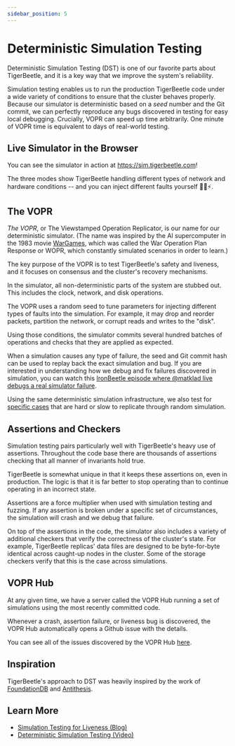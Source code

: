 ```yaml
---
sidebar_position: 5
---
```


# Deterministic Simulation Testing

Deterministic Simulation Testing (DST) is one of our favorite parts about TigerBeetle, and it is a
key way that we improve the system's reliability.

Simulation testing enables us to run the production TigerBeetle code under a wide variety of
conditions to ensure that the cluster behaves properly. Because our simulator is deterministic based
on a _seed_ number and the Git commit, we can perfectly reproduce any bugs discovered in testing for
easy local debugging. Crucially, VOPR can speed up time arbitrarily. One minute of VOPR time is
equivalent to days of real-world testing.

## Live Simulator in the Browser

You can see the simulator in action at <https://sim.tigerbeetle.com>!

The three modes show TigerBeetle handling different types of network and hardware conditions -- and
you can inject different faults yourself 🔨🧊⚡.

## The VOPR

_The VOPR_, or The Viewstamped Operation Replicator, is our name for our deterministic simulator.
(The name was inspired by the AI supercomputer in the 1983 movie
[WarGames](https://www.imdb.com/title/tt0086567/), which was called the War Operation Plan Response
or WOPR, which constantly simulated scenarios in order to learn.)

The key purpose of the VOPR is to test TigerBeetle's safety and liveness, and it focuses on
consensus and the cluster's recovery mechanisms.

In the simulator, all non-deterministic parts of the system are stubbed out. This includes the
clock, network, and disk operations.

The VOPR uses a random seed to tune parameters for injecting different types of faults into the
simulation. For example, it may drop and reorder packets, partition the network, or corrupt reads
and writes to the "disk".

Using those conditions, the simulator commits several hundred batches of operations and checks that
they are applied as expected.

When a simulation causes any type of failure, the seed and Git commit hash can be used to replay
back the exact simulation and bug. If you are interested in understanding how we debug and fix
failures discovered in simulation, you can watch this
[IronBeetle episode where @matklad live debugs a real simulator failure](https://youtu.be/kZ3xVeO0vBw?si=gaHgOzrN-X86CAmi).

Using the same deterministic simulation infrastructure, we also test for
[specific cases](https://github.com/tigerbeetle/tigerbeetle/blob/main/src/vsr/replica_test.zig) that
are hard or slow to replicate through random simulation.

## Assertions and Checkers

Simulation testing pairs particularly well with TigerBeetle's heavy use of assertions. Throughout
the code base there are thousands of assertions checking that all manner of invariants hold true.

TigerBeetle is somewhat unique in that it keeps these assertions on, even in production. The logic
is that it is far better to stop operating than to continue operating in an incorrect state.

Assertions are a force multiplier when used with simulation testing and fuzzing. If any assertion is
broken under a specific set of circumstances, the simulation will crash and we debug that failure.

On top of the assertions in the code, the simulator also includes a variety of additional checkers
that verify the correctness of the cluster's state. For example, TigerBeetle replicas' data files
are designed to be byte-for-byte identical across caught-up nodes in the cluster. Some of the
storage checkers verify that this is the case across simulations.

## VOPR Hub

At any given time, we have a server called the VOPR Hub running a set of simulations using the most
recently committed code.

Whenever a crash, assertion failure, or liveness bug is discovered, the VOPR Hub automatically opens
a Github issue with the details.

You can see all of the issues discovered by the VOPR Hub
[here](https://github.com/tigerbeetle/tigerbeetle/issues?q=is%3Aissue+author%3Atigerbeetle-vopr+).

## Inspiration

TigerBeetle's approach to DST was heavily inspired by the work of
[FoundationDB](https://apple.github.io/foundationdb/testing.html) and
[Antithesis](https://www.antithesis.com/solutions/problems_we_solve/).

## Learn More

- [Simulation Testing for Liveness (Blog)](https://tigerbeetle.com/blog/2023-07-06-simulation-testing-for-liveness)
- [Deterministic Simulation Testing (Video)](https://youtu.be/el-LqUTv00M?si=ltKilzPSW8c7nKVQ)
